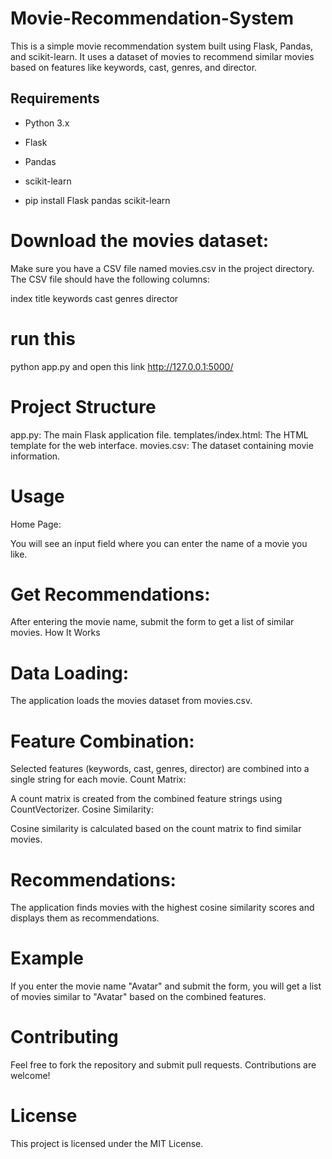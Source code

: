 # Movie-Recommendation-System

This is a simple movie recommendation system built using Flask, Pandas, and scikit-learn. It uses a dataset of movies to recommend similar movies based on features like keywords, cast, genres, and director.

## Requirements

- Python 3.x
- Flask
- Pandas
- scikit-learn

- pip install Flask pandas scikit-learn


# Download the movies dataset:
Make sure you have a CSV file named movies.csv in the project directory. The CSV file should have the following columns:

index
title
keywords
cast
genres
director

# run this
python app.py
and open this link
http://127.0.0.1:5000/

# Project Structure
app.py: The main Flask application file.
templates/index.html: The HTML template for the web interface.
movies.csv: The dataset containing movie information.

# Usage
Home Page:

You will see an input field where you can enter the name of a movie you like.

# Get Recommendations:

After entering the movie name, submit the form to get a list of similar movies.
How It Works

# Data Loading:

The application loads the movies dataset from movies.csv.

# Feature Combination:

Selected features (keywords, cast, genres, director) are combined into a single string for each movie.
Count Matrix:

A count matrix is created from the combined feature strings using CountVectorizer.
Cosine Similarity:

Cosine similarity is calculated based on the count matrix to find similar movies.

# Recommendations:

The application finds movies with the highest cosine similarity scores and displays them as recommendations.

# Example
If you enter the movie name "Avatar" and submit the form, you will get a list of movies similar to "Avatar" based on the combined features.

# Contributing
Feel free to fork the repository and submit pull requests. Contributions are welcome!

# License
This project is licensed under the MIT License.
